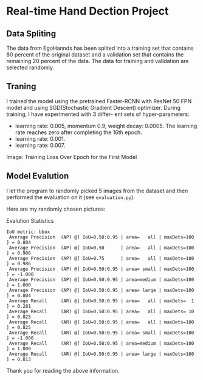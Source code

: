 # Real-time Hand Dection Project

## Data Spliting
The data from EgoHannds has been splited into a training set that contains 80 percent of the original dataset and a validation set that contains the remaining 20 percent of the data. The data for training and validation are selected randomly.

## Traning
I trained the model using the pretrained Faster-RCNN with ResNet 50 FPN model and using SGD(Stochastic Gradient Descent) optimizer. During training, I have experimented with 3 differ- ent sets of hyper-parameters:
* learning rate: 0.005, momentum 0.9, weight decay: 0.0005. The learning rate reaches zero after completing the 16th epoch.
* learning rate: 0.001.
* learning rate: 0.007.

Image: Training Loss Over Epoch for the First Model

## Model Evalution
I let the program to randomly picked 5 images from the dataset and then performed the evaluation on it (see `evaluation.py`).

Here are my randomly chosen pictures:

Evalution Statistics
```
IoU metric: bbox
 Average Precision  (AP) @[ IoU=0.50:0.95 | area=   all | maxDets=100 ] = 0.804
 Average Precision  (AP) @[ IoU=0.50      | area=   all | maxDets=100 ] = 0.986
 Average Precision  (AP) @[ IoU=0.75      | area=   all | maxDets=100 ] = 0.986
 Average Precision  (AP) @[ IoU=0.50:0.95 | area= small | maxDets=100 ] = -1.000
 Average Precision  (AP) @[ IoU=0.50:0.95 | area=medium | maxDets=100 ] = 1.000
 Average Precision  (AP) @[ IoU=0.50:0.95 | area= large | maxDets=100 ] = 0.804
 Average Recall     (AR) @[ IoU=0.50:0.95 | area=   all | maxDets=  1 ] = 0.281
 Average Recall     (AR) @[ IoU=0.50:0.95 | area=   all | maxDets= 10 ] = 0.825
 Average Recall     (AR) @[ IoU=0.50:0.95 | area=   all | maxDets=100 ] = 0.825
 Average Recall     (AR) @[ IoU=0.50:0.95 | area= small | maxDets=100 ] = -1.000
 Average Recall     (AR) @[ IoU=0.50:0.95 | area=medium | maxDets=100 ] = 1.000
 Average Recall     (AR) @[ IoU=0.50:0.95 | area= large | maxDets=100 ] = 0.813
```

Thank you for reading the above information.
